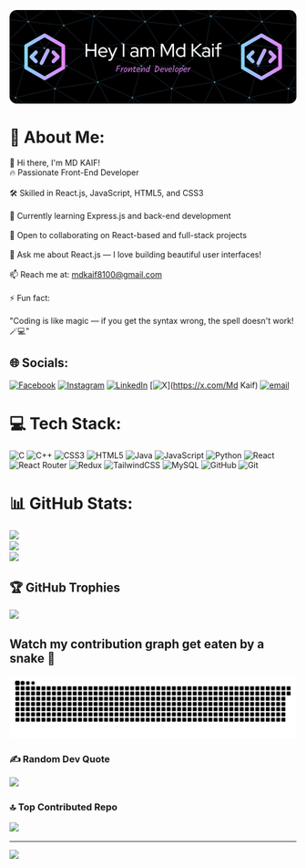 ![Header](github-header-image.png)

# 💫 About Me:
👋 Hi there, I'm MD KAIF!<br>🔥 Passionate Front-End Developer<br><br>🛠️ Skilled in React.js, JavaScript, HTML5, and CSS3<br><br>🌱 Currently learning Express.js and back-end development<br><br>👯 Open to collaborating on React-based and full-stack projects<br><br>💬 Ask me about React.js — I love building beautiful user interfaces!<br><br>📫 Reach me at: mdkaif8100@gmail.com<br><br>⚡ Fun fact:<br><br>"Coding is like magic — if you get the syntax wrong, the spell doesn't work! 🪄💻"


## 🌐 Socials:
[![Facebook](https://img.shields.io/badge/Facebook-%231877F2.svg?logo=Facebook&logoColor=white)](https://facebook.com/MdKaif) [![Instagram](https://img.shields.io/badge/Instagram-%23E4405F.svg?logo=Instagram&logoColor=white)](https://instagram.com/_md_kaif_174) [![LinkedIn](https://img.shields.io/badge/LinkedIn-%230077B5.svg?logo=linkedin&logoColor=white)](md-kaif-964567251) [![X](https://img.shields.io/badge/X-black.svg?logo=X&logoColor=white)](https://x.com/Md Kaif) [![email](https://img.shields.io/badge/Email-D14836?logo=gmail&logoColor=white)](mailto:mdkaif8100@gmail.com) 

# 💻 Tech Stack:
![C](https://img.shields.io/badge/c-%2300599C.svg?style=for-the-badge&logo=c&logoColor=white) ![C++](https://img.shields.io/badge/c++-%2300599C.svg?style=for-the-badge&logo=c%2B%2B&logoColor=white) ![CSS3](https://img.shields.io/badge/css3-%231572B6.svg?style=for-the-badge&logo=css3&logoColor=white) ![HTML5](https://img.shields.io/badge/html5-%23E34F26.svg?style=for-the-badge&logo=html5&logoColor=white) ![Java](https://img.shields.io/badge/java-%23ED8B00.svg?style=for-the-badge&logo=openjdk&logoColor=white) ![JavaScript](https://img.shields.io/badge/javascript-%23323330.svg?style=for-the-badge&logo=javascript&logoColor=%23F7DF1E) ![Python](https://img.shields.io/badge/python-3670A0?style=for-the-badge&logo=python&logoColor=ffdd54) ![React](https://img.shields.io/badge/react-%2320232a.svg?style=for-the-badge&logo=react&logoColor=%2361DAFB) ![React Router](https://img.shields.io/badge/React_Router-CA4245?style=for-the-badge&logo=react-router&logoColor=white) ![Redux](https://img.shields.io/badge/redux-%23593d88.svg?style=for-the-badge&logo=redux&logoColor=white) ![TailwindCSS](https://img.shields.io/badge/tailwindcss-%2338B2AC.svg?style=for-the-badge&logo=tailwind-css&logoColor=white) ![MySQL](https://img.shields.io/badge/mysql-4479A1.svg?style=for-the-badge&logo=mysql&logoColor=white) ![GitHub](https://img.shields.io/badge/github-%23121011.svg?style=for-the-badge&logo=github&logoColor=white) ![Git](https://img.shields.io/badge/git-%23F05033.svg?style=for-the-badge&logo=git&logoColor=white)
# 📊 GitHub Stats:
![](https://github-readme-stats.vercel.app/api?username=KAIF-99-lg&theme=dark&hide_border=false&include_all_commits=false&count_private=false)<br/>
![](https://nirzak-streak-stats.vercel.app/?user=KAIF-99-lg&theme=dark&hide_border=false)<br/>
![](https://github-readme-stats.vercel.app/api/top-langs/?username=KAIF-99-lg&theme=dark&hide_border=false&include_all_commits=false&count_private=false&layout=compact)

## 🏆 GitHub Trophies
![](https://github-profile-trophy.vercel.app/?username=KAIF-99-lg&theme=radical&no-frame=false&no-bg=true&margin-w=4)


## Watch my contribution graph get eaten by a snake 🐍

![snake gif](https://raw.githubusercontent.com/KAIF-99-lg/KAIF-99-lg/output/github-contribution-grid-snake.svg)




### ✍️ Random Dev Quote
![](https://quotes-github-readme.vercel.app/api?type=horizontal&theme=radical)

### 🔝 Top Contributed Repo
![](https://github-contributor-stats.vercel.app/api?username=KAIF-99-lg&limit=5&theme=dark&combine_all_yearly_contributions=true)

---
[![](https://visitcount.itsvg.in/api?id=KAIF-99-lg&icon=0&color=0)](https://visitcount.itsvg.in)

<!-- Proudly created with GPRM ( https://gprm.itsvg.in ) -->
